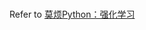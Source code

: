 # 

Refer to [莫烦Python：强化学习](https://mofanpy.com/tutorials/machine-learning/reinforcement-learning/)